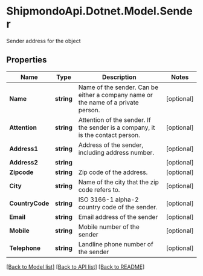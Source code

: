 # ShipmondoApi.Dotnet.Model.Sender
Sender address for the object

## Properties

Name | Type | Description | Notes
------------ | ------------- | ------------- | -------------
**Name** | **string** | Name of the sender. Can be either a company name or the name of a private person. | [optional] 
**Attention** | **string** | Attention of the sender. If the sender is a company, it is the contact person. | [optional] 
**Address1** | **string** | Address of the sender, including address number. | [optional] 
**Address2** | **string** |  | [optional] 
**Zipcode** | **string** | Zip code of the address. | [optional] 
**City** | **string** | Name of the city that the zip code refers to. | [optional] 
**CountryCode** | **string** | ISO 3166-1 alpha-2 country code of the sender. | [optional] 
**Email** | **string** | Email address of the sender | [optional] 
**Mobile** | **string** | Mobile number of the sender | [optional] 
**Telephone** | **string** | Landline phone number of the sender | [optional] 

[[Back to Model list]](../README.md#documentation-for-models) [[Back to API list]](../README.md#documentation-for-api-endpoints) [[Back to README]](../README.md)

